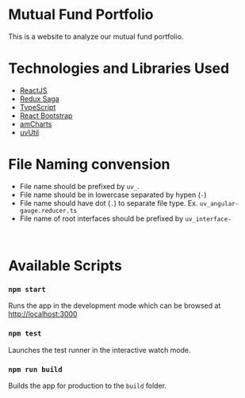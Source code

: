 # Mutual Fund Portfolio
This is a website to analyze our mutual fund portfolio.

# Technologies and Libraries Used

* [ReactJS](https://reactjs.org/)
* [Redux Saga](https://redux-saga.js.org/)
* [TypeScript](https://www.typescriptlang.org/)
* [React Bootstrap](https://react-bootstrap.github.io/)
* [amCharts](https://www.amcharts.com/)
* [uvUtil](https://github.com/yuvi1422/npm-uv-util)

# File Naming convension

* File name should be prefixed by `uv_`.
* File name should be in lowercase separated by hypen (`-`)
* File name should have dot (`.`) to separate file type. Ex. `uv_angular-gauge.reducer.ts`
* File name of root interfaces should be prefixed by `uv_interface-`

<br />

# Available Scripts

### `npm start`

Runs the app in the development mode which can be browsed at [http://localhost:3000](http://localhost:3000)


### `npm test`

Launches the test runner in the interactive watch mode.<br />


### `npm run build`

Builds the app for production to the `build` folder.<br />
